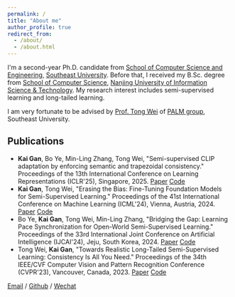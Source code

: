 ```yaml
---
permalink: /
title: "About me"
author_profile: true
redirect_from: 
  - /about/
  - /about.html
---
```


I'm a second-year Ph.D. candidate from [School of Computer Science and Engineering](https://cse.seu.edu.cn/), [Southeast University](https://www.seu.edu.cn/). Before that, I received my B.Sc. degree from [School of Computer Science](https://scs.nuist.edu.cn/main.htm), [Nanjing University of Information Science & Technology](https://www.nuist.edu.cn/). My research interest includes semi-supervised learning and long-tailed learning.

I am very fortunate to be advised by [Prof. Tong Wei](https://palm.seu.edu.cn/weit/) of [PALM group](https://palm.seu.edu.cn/), Southeast University.

## Publications
- **Kai Gan**, Bo Ye, Min-Ling Zhang, Tong Wei, "Semi-supervised CLIP adaptation by enforcing semantic and trapezoidal consistency." Proceedings of the 13th International Conference on Learning Representations (ICLR'25), Singapore, 2025. [Paper](https://openreview.net/pdf?id=97D725GJtQ) [Code](https://github.com/Gank0078/SemiCLIP)
- **Kai Gan**, Tong Wei, "Erasing the Bias: Fine-Tuning Foundation Models for Semi-Supervised Learning." Proceedings of the 41st International Conference on Machine Learning (ICML'24), Vienna, Austria, 2024. [Paper](https://export.arxiv.org/abs/2405.11756) [Code](https://github.com/Gank0078/FineSSL)
- Bo Ye, **Kai Gan**, Tong Wei, Min-Ling Zhang, "Bridging the Gap: Learning Pace Synchronization for Open-World Semi-Supervised Learning." Proceedings of the 33rd International Joint Conference on Artificial Intelligence (IJCAI'24), Jeju, South Korea, 2024. [Paper](https://arxiv.org/pdf/2309.11930.pdf) [Code](https://github.com/yebo0216best/LPS-main)
- Tong Wei, **Kai Gan**, "Towards Realistic Long-Tailed Semi-Supervised Learning: Consistency Is All You Need." Proceedings of the 34th IEEE/CVF Computer Vision and Pattern Recognition Conference (CVPR'23), Vancouver, Canada, 2023. [Paper](https://openaccess.thecvf.com/content/CVPR2023/html/Wei_Towards_Realistic_Long-Tailed_Semi-Supervised_Learning_Consistency_Is_All_You_Need_CVPR_2023_paper.html) [Code](https://github.com/Gank0078/ACR)

[Email](mailto:gank@seu.edu.cn) / [Github](https://github.com/Gank0078) / [Wechat](images/wechat.jpg)
